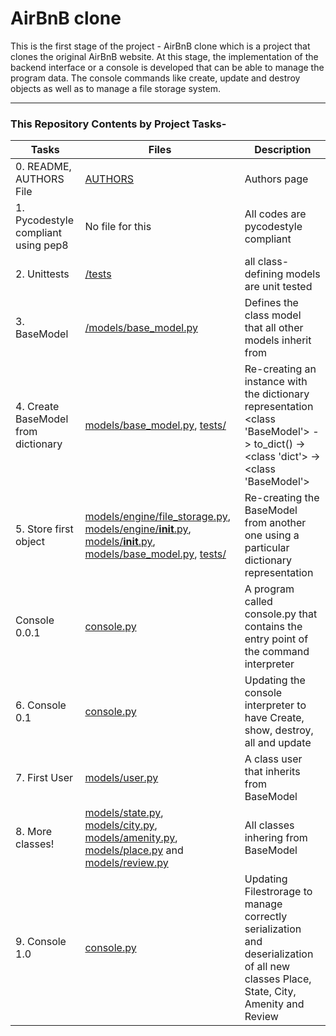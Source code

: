 # AirBnB clone

This is the first stage of the project - AirBnB clone which is a project
that clones the original AirBnB website. At this stage, the implementation of
the backend interface or a console is developed that can be able to manage the program
data. The console commands like create, update and destroy objects as well as to manage
a file storage system.

---

### This Repository Contents by Project Tasks-

|   Tasks   |   Files    |    Description    |
| --------- | ---------- | ----------------- |
| 0. README, AUTHORS File | [AUTHORS](https://github.com/NinoZara/AirBnB_clone/blob/master/AUTHORS) | Authors page
| 1. Pycodestyle compliant using pep8 | No file for this | All codes are pycodestyle compliant
| 2. Unittests | [/tests](https://github.com/NinoZara/AirBnB_clone.git/) | all class-defining models are unit tested |
| 3. BaseModel | [/models/base_model.py]() | Defines the class model that all other models inherit from |
| 4. Create BaseModel from dictionary| [models/base_model.py](), [tests/]() | Re-creating an instance with the dictionary representation <class 'BaseModel'> -> to_dict() -> <class 'dict'> -> <class 'BaseModel'> |
| 5. Store first object | [models/engine/file_storage.py](), [models/engine/__init__.py](), [models/__init__.py](), [models/base_model.py](), [tests/]() | Re-creating the BaseModel from another one using a particular dictionary representation
| Console 0.0.1 | [console.py](https://github.com/NinoZara/AirBnB_clone/blob/master/console.py) | A program called console.py that contains the entry point of the command interpreter |
| 6. Console 0.1 | [console.py](https://github.com/NinoZara/AirBnB_clone/blob/master/console.py) | Updating the console interpreter to have Create, show, destroy, all and update |
| 7. First User | [models/user.py]() | A class user that inherits from BaseModel |
| 8. More classes! | [models/state.py](), [models/city.py](), [models/amenity.py](), [models/place.py]() and [models/review.py]() | All classes inhering from BaseModel |
| 9. Console 1.0 | [console.py](https://github.com/NinoZara/AirBnB_clone/blob/master/console.py) | Updating Filestrorage to manage correctly serialization and deserialization of all new classes Place, State, City, Amenity and Review |
